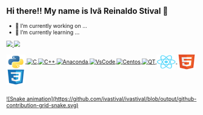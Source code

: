 ## Hi there!! My name is Ivã Reinaldo Stival 👋
- 🔭 I’m currently working on ...
- 🌱 I’m currently learning ...

<div align="left">
  <a href="https://github.com/ivastival">
  <img height="180em" src="https://github-readme-stats.vercel.app/api?username=ivastival&show_icons=true&theme=dark&include_all_commits=true&count_private=true"/>
  <img height="180em" src="https://github-readme-stats.vercel.app/api/top-langs/?username=ivastival&layout=compact&langs_count=7&theme=dark"/>
</div>

<div style="display: inline_block"><br>
  <img align="center" alt="Python" height="40" width="50" src="https://raw.githubusercontent.com/devicons/devicon/master/icons/python/python-original.svg">
  <img align="center" alt="C" height="40" width="50" src="https://cdn.jsdelivr.net/gh/devicons/devicon/icons/c/c-original.svg">  
  <img align="center" alt="C++" height="40" width="50" src="https://cdn.jsdelivr.net/gh/devicons/devicon/icons/cplusplus/cplusplus-original.svg">
  <img align="center" alt="Anaconda" height="40" width="50" src="https://cdn.jsdelivr.net/gh/devicons/devicon/icons/anaconda/anaconda-original.svg" >    
  <img align="center" alt="VsCode" height="40" width="50" src="https://cdn.jsdelivr.net/gh/devicons/devicon/icons/vscode/vscode-original.svg" >    
  <img align="center" alt="Centos" height="40" width="50" src="https://cdn.jsdelivr.net/gh/devicons/devicon/icons/centos/centos-original.svg" >
  <img align="center" alt="QT" height="40" width="50" src="https://cdn.jsdelivr.net/gh/devicons/devicon/icons/qt/qt-original.svg" >
  <img align="center" alt="React" height="40" width="50" src="https://raw.githubusercontent.com/devicons/devicon/master/icons/react/react-original.svg">
  <img align="center" alt="HTML" height="40" width="50" src="https://raw.githubusercontent.com/devicons/devicon/master/icons/html5/html5-original.svg">
  <img align="center" alt="CSS" height="40" width="50" src="https://raw.githubusercontent.com/devicons/devicon/master/icons/css3/css3-original.svg">


</div>


##
<div>
  ![Snake animation](https://github.com/ivastival/ivastival/blob/output/github-contribution-grid-snake.svg)
</div>

<!--
**IvaStival/ivastival** is a ✨ _special_ ✨ repository because its `README.md` (this file) appears on your GitHub profile.

Here are some ideas to get you started:

- 🔭 I’m currently working on ...
- 🌱 I’m currently learning ...
- 👯 I’m looking to collaborate on ...
- 🤔 I’m looking for help with ...
- 💬 Ask me about ...
- 📫 How to reach me: ...
- 😄 Pronouns: ...
- ⚡ Fun fact: ...
-->
